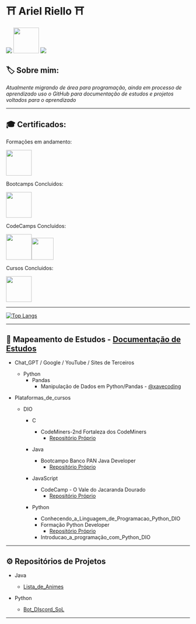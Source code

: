 # ⛩️ Ariel Riello ⛩️ 

[<img src="https://img.shields.io/badge/LinkedIn-0077B5?style=for-the-badge&logo=linkedin&logoColor=white">](https://www.linkedin.com/in/ariel-gustavo-frutuoso-riello-962217266/)
[<img src="https://hermes.digitalinnovation.one/assets/diome/logo-full.svg" width="70">](https://web.dio.me/users/riello_programmer?tab=skills)
<a href="mailto:riello.programmer@gmail.com">
  <img src="https://img.shields.io/badge/Gmail-D14836?style=for-the-badge&logo=gmail&logoColor=white"/>
</a>

## 🏷️ Sobre mim:

*Atualmente migrando de área para programação, ainda em processo de aprendizado uso o GitHub para documentação de estudos e projetos voltados para o aprendizado*

---

## 🎓 Certificados:

Formações em andamento:

[<img src="https://hermes.dio.me/tracks/aa71615b-e701-4cec-bb64-71ba6974c5fe.png" width="70">](https://web.dio.me/track/formacao-python-developer)

Bootcamps Concluidos:

[<img src="https://hermes.dio.me/tracks/608ecefd-1d10-42ea-9f58-3e7a4548ab3e.png" width="70">](https://www.dio.me/certificate/4233EB4D/share)

CodeCamps Concluidos:

[<img src="https://hermes.dio.me/tracks/e3092c08-98c4-4131-aec1-f3affe6db45d.png" width="70">](https://www.dio.me/certificate/D7B1982C/share)[<img src="https://hermes.dio.me/tracks/cc708075-49ef-4974-85ca-c9a33a19e32d.png" width="60">](https://www.dio.me/certificate/AC2DBFF4/share)

Cursos Concluidos: 

[<img src="https://images.ctfassets.net/00atxywtfxvd/2MlqAOzmHjSPtssv6HlNox/1cb35b40775835a5f574ebc5509907a1/coursera-wordmark-blue.svg" width="70">](https://coursera.org/share/9fee9c3633a1b0899e7343501e989d8c)

---

<div style="width: 200px;">
  <a href="https://github.com/ArielRiello/github-readme-stats">
    <img src="https://github-readme-stats.vercel.app/api/top-langs/?username=ArielRiello&langs_count=8" alt="Top Langs" />
  </a>
</div>

---

## 💾 Mapeamento de Estudos  - [Documentação de Estudos](https://github.com/ArielRiello/Documentacao_de_Estudos)

* Chat_GPT / Google / YouTube / Sites de Terceiros
    * Python
        * Pandas
            * Manipulação de Dados em Python/Pandas - [@xavecoding](https://www.youtube.com/@xavecoding)


* Plataformas_de_cursos
    * DIO
        * C
            * CodeMiners-2nd Fortaleza dos CodeMiners
                * [Repositório Próprio](https://github.com/ArielRiello/CodeCamp_Fortaleza_dos_CodeMiners)

        * Java
            * Bootcampo Banco PAN Java Developer 
                * [Repositório Próprio](https://github.com/ArielRiello/Bootcamp_Banco_PAN_Java_Developer)

        * JavaScript
            * CodeCamp - O Vale do Jacaranda Dourado 
                * [Repositório Próprio](https://github.com/ArielRiello/CodeCamp_Fortaleza_dos_CodeMiners)
            
        * Python
            * Conhecendo_a_Linguagem_de_Programacao_Python_DIO
            * Formação Python Developer
                * [Repositório Próprio](https://github.com/ArielRiello/Formacao_Python_Developer_DIO)
            * Introducao_a_programação_com_Python_DIO

---

## ⚙️ Repositórios de Projetos

* Java
    * [Lista_de_Animes](https://github.com/ArielRiello/Projeto_Lista_de_Animes_Java)

* Python
    * [Bot_DIscord_SoL](https://github.com/ArielRiello/Discord_Bot_SoL)

---

